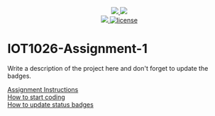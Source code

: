 <p align="center">
	<a href="https://github.com/rebeccaYMCG/IOT1026-Assignment-1/actions/workflows/ci.yml">
    <img src="https://github.com/rebeccaYMCG/IOT1026-Assignment-1/actions/workflows/ci.yml/badge.svg"/>
    </a>
	<a href="https://github.com/rebeccaYMCG/IOT1026-Assignment-1/actions/workflows/formatting.yml">
    <img src="https://github.com/rebeccaYMCG/IOT1026-Assignment-1/actions/workflows/formatting.yml/badge.svg"/>
	<br/>
    <a href="https://codecov.io/gh/rebeccaYMCG/IOT1026-Assignment-1" > 
    <img src="https://codecov.io/gh/rebeccaYMCG/IOT1026-Assignment-1/branch/main/graph/badge.svg?token=sxaLdbsBnG"/> 
	<img title="MIT License" alt="license" src="https://img.shields.io/badge/license-MIT-informational?style=flat-square">	
    </a>
</p>

# IOT1026-Assignment-1
Write a description of the project here and don't forget to update the badges.  

[Assignment Instructions](docs/instructions.md)  
[How to start coding](docs/how-to-use.md)  
[How to update status badges](docs/how-to-update-badges.md)
